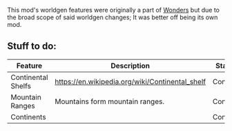 This mod's worldgen features were originally a part of [Wonders](https://github.com/DebuggyTeam/wonders) but due to the broad scope of said worldgen changes; It was better off being its own mod.

## Stuff to do:
| **Feature**        | **Description**                                 | **Status** |
|--------------------|-------------------------------------------------|------------|
| Continental Shelfs | https://en.wikipedia.org/wiki/Continental_shelf | Concept    |
| Mountain Ranges    | Mountains form mountain ranges.                 | Concept    |
| Continents         |                                                 | Concept    |
